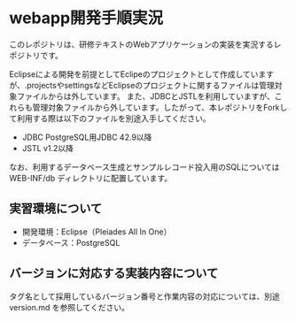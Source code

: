 # webapp開発手順実況

このレポジトリは、研修テキストのWebアプリケーションの実装を実況するレポジトリです。

Eclipseによる開発を前提としてEclipeのプロジェクトとして作成していますが、.projectsやsettingsなどEclipseのプロジェクトに関するファイルは管理対象ファイルからは外しています。
また、JDBCとJSTLを利用していますが、これらも管理対象ファイルから外しています。したがって、本レポジトリをForkして利用する際は以下のファイルを別途入手してください。

  - JDBC PostgreSQL用JDBC 42.9以降
  - JSTL v1.2以降

なお、利用するデータベース生成とサンプルレコード投入用のSQLについては WEB-INF/db ディレクトリに配置しています。

## 実習環境について

  - 開発環境：Eclipse（Pleiades All In One）
  - データベース：PostgreSQL

## バージョンに対応する実装内容について

タグ名として採用しているバージョン番号と作業内容の対応については、別途 version.md を参照してください。